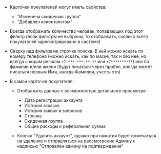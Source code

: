 - Карточки покупателей могут иметь свойства:
	- "Изменена скидочная группа"
	- "Добавлен клиентологом"

- Всегда отображать количество человек, попадающих под этот фильтр (если фильтры не выбраны, то отображать, сколько всего покупателей зарегистрировано в системе)

- Сверху над фильтрами строчка поиска. В ней можно искать по номеру телефона (можно искать, как по маске, так и без неё, но всегда с кодом региона `+7-***-***-**-**` или `+7**********`) или по фамилии и/или имени (будут писаться через пробел, иногда может писаться первым Имя, иногда Фамилия, учесть это)

- В самой карточке покупателя:
	- Отображать данные с возможностью детального просмотра:
		- Дата регистрации аккаунта
		- История заказов
		- История заявок и запросов
		- Стоянка
		- Скидочная группа
		- Общие расходы и реферальная сумма

	- Кнопка "Удалить аккаунт", однако при нажатии будет помечаться на удаление и отправляться на рассмотрение Админу с надписью "Отправлен админу на подтверждение"